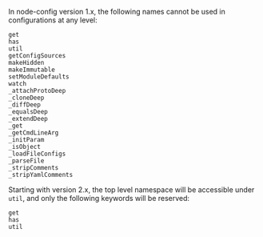 In node-config version 1.x, the following names cannot be used in configurations at any level:
```
get
has
util
getConfigSources
makeHidden
makeImmutable
setModuleDefaults
watch 
_attachProtoDeep
_cloneDeep
_diffDeep
_equalsDeep
_extendDeep
_get
_getCmdLineArg 
_initParam
_isObject
_loadFileConfigs
_parseFile
_stripComments
_stripYamlComments
```

Starting with version 2.x, the top level namespace will be accessible under ```util```, and only the following keywords will be reserved:
```
get
has
util
````